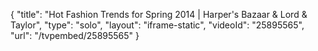 {
    "title": "Hot Fashion Trends for Spring 2014 | Harper's Bazaar & Lord & Taylor",
    "type": "solo",
    "layout": "iframe-static",
    "videoId": "25895565",
    "url": "\/tvpembed\/25895565"
}